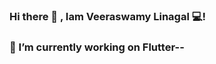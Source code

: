 ### Hi there 👋 , Iam Veeraswamy Linagal  💻!


### 🔭 I’m currently working on Flutter--

<!--
**veeraswamylingala/veeraSwamyLingala** is a ✨ _special_ ✨ repository because its `README.md` (this file) appears on your GitHub profile.

Here are some ideas to get you started:

- 🔭 I’m currently working on Flutter--
-->
